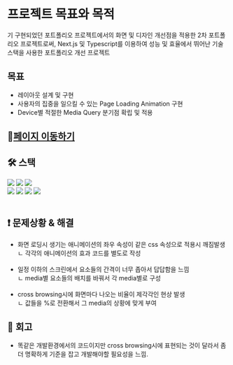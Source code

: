 # 프로젝트 목표와 목적
기 구현되었던 포트폴리오 프로젝트에서의 화면 및 디자인 개선점을 적용한 2차 포트폴리오 프로젝트로써,
Next.js 및 Typescript를 이용하여 성능 및 효율에서 뛰어난 기술스택을 사용한 포트폴리오 개선 프로젝트

## 목표
<ul>
  <li>레이아웃 설계 및 구현</li>
  <li>사용자의 집중을 일으킬 수 있는 Page Loading Animation 구현</li>
  <li>Device별 적절한 Media Query 분기점 확립 및 적용</li>
</ul>

## 🔗[페이지 이동하기](https://next-js-portfolio-smoky.vercel.app/)

## **🛠️ 스택** 

<div>
<img src="https://img.shields.io/badge/html-1572B6?style=for-the-badge&logo=html5&logoColor=white"> 
<img src="https://img.shields.io/badge/css-1572B6?style=for-the-badge&logo=css3&logoColor=white"> 
<img src="https://img.shields.io/badge/javascript-F7DF1E?style=for-the-badge&logo=javascript&logoColor=black"> 
<br>
 <img src="https://img.shields.io/badge/react-61DAFB?style=for-the-badge&logo=react&logoColor=black"> 
<img src="https://img.shields.io/badge/TypeScript-3178c6?style=for-the-badge&logo=TypeScript&logoColor=white">
<img src="https://img.shields.io/badge/Next.js-339933?style=for-the-badge&logo=Next.js&logoColor=white">
 <img src="https://img.shields.io/badge/styled components-DB7093?style=for-the-badge&logo=styledcomponents&logoColor=white">
 </div>
 <br>
 
## **❗ 문제상황 & 해결**
<ul>
 <li>화면 로딩시 생기는 애니메이션의 좌우 속성이 같은 css 속성으로 적용시 깨짐발생</li>
 <div>ㄴ 각각의 애니메이션의 효과 코드를 별도로 작성</div>
  <br>
 <li>일정 이하의 스크린에서 요소들의 간격이 너무 좁아서 답답함을 느낌
</li>
 <div>ㄴ media별 요소들의 배치를 바꿔서 각 media별로 구성</div>
  <br>
 <li>cross browsing시에 화면마다 나오는 비율이 제각각인 현상 발생
</li>
 <div>ㄴ 값들을 %로 전환해서 그 media의 상황에 맞게 부여</div>
 
 </ul>

## **📌 회고**
<ul>
 <li>똑같은 개발환경에서의 코드이지만 cross browsing시에 표현되는 것이 달라서 좀더 명확하게 기준을 잡고 개발해야할 필요성을 느낌.</li>
 </ul>
 
